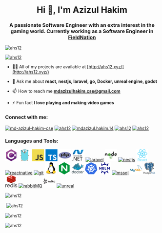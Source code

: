 <h1 align="center">Hi 👋, I'm Azizul Hakim</h1>
<h3 align="center">A passionate Software Engineer with an extra interest in the gaming world. Currently working as a Software Engineer in <a href="https://www.fieldnation.com/">FieldNation</a></h3>

<p align="left"> <img src="https://komarev.com/ghpvc/?username=ahs12&label=Profile%20views&color=0e75b6&style=flat" alt="ahs12" /> </p>

<p align="left"> <a href="https://github.com/ryo-ma/github-profile-trophy"><img src="https://github-profile-trophy.vercel.app/?username=ahs12&theme=tokyonight&hide_border=true" alt="ahs12" /></a> </p>

- 👨‍💻 All of my projects are available at [http://ahs12.xyz/](http://ahs12.xyz/)

- 💬 Ask me about **react, nestjs, laravel, go, Docker, unreal engine, godot**

- 📫 How to reach me **mdazizulhakim.cse@gmail.com**

- ⚡ Fun fact **I love playing and making video games**

<h3 align="left">Connect with me:</h3>
<p align="left">
<a href="https://linkedin.com/in/md-azizul-hakim-cse" target="blank"><img align="center" src="https://raw.githubusercontent.com/rahuldkjain/github-profile-readme-generator/master/src/images/icons/Social/linked-in-alt.svg" alt="md-azizul-hakim-cse" height="30" width="40" /></a>
<a href="https://stackoverflow.com/users/7405114" target="blank"><img align="center" src="https://raw.githubusercontent.com/rahuldkjain/github-profile-readme-generator/master/src/images/icons/Social/stack-overflow.svg" alt="ahs12" height="30" width="40" /></a>
<a href="https://fb.com/mdazizul.hakim.14" target="blank"><img align="center" src="https://raw.githubusercontent.com/rahuldkjain/github-profile-readme-generator/master/src/images/icons/Social/facebook.svg" alt="mdazizul.hakim.14" height="30" width="40" /></a>
<a href="https://www.youtube.com/channel/UCSMsZaoUL2xcSdRFq2Yqr2g" target="blank"><img align="center" src="https://raw.githubusercontent.com/rahuldkjain/github-profile-readme-generator/master/src/images/icons/Social/youtube.svg" alt="ahs12" height="30" width="40" /></a>
<a href="https://www.hackerrank.com/ahs12" target="blank"><img align="center" src="https://raw.githubusercontent.com/rahuldkjain/github-profile-readme-generator/master/src/images/icons/Social/hackerrank.svg" alt="ahs12" height="30" width="40" /></a>
</p>

<h3 align="left">Languages and Tools:</h3>
<p align="left"> 
<a href="https://www.w3schools.com/cs/" target="_blank" rel="noreferrer"> <img src="https://raw.githubusercontent.com/devicons/devicon/master/icons/csharp/csharp-original.svg" alt="csharp" width="40" height="40"/></a> 
<a href="https://go.dev" target="_blank" rel="noreferrer"> <img src="https://raw.githubusercontent.com/devicons/devicon/refs/heads/master/icons/go/go-original.svg" alt="go" width="40" height="40"/></a> 
<a href="https://developer.mozilla.org/en-US/docs/Web/JavaScript" target="_blank" rel="noreferrer"> <img src="https://raw.githubusercontent.com/devicons/devicon/master/icons/javascript/javascript-original.svg" alt="javascript" width="40" height="40"/></a> 
<a href="https://www.typescriptlang.org/" target="_blank" rel="noreferrer"> <img src="https://raw.githubusercontent.com/devicons/devicon/master/icons/typescript/typescript-original.svg" alt="typescript" width="40" height="40"/></a> 
<a href="https://www.php.net" target="_blank" rel="noreferrer"> <img src="https://raw.githubusercontent.com/devicons/devicon/master/icons/php/php-original.svg" alt="php" width="40" height="40"/></a> 
<a href="https://dotnet.microsoft.com/" target="_blank" rel="noreferrer"> <img src="https://raw.githubusercontent.com/devicons/devicon/master/icons/dot-net/dot-net-original-wordmark.svg" alt="dotnet" width="40" height="40"/></a> 
<a href="https://laravel.com/" target="_blank" rel="noreferrer"> <img src="https://cdn.jsdelivr.net/gh/devicons/devicon@latest/icons/laravel/laravel-original.svg" alt="laravel" width="40" height="40"/></a>
<a href="https://nodejs.org" target="_blank" rel="noreferrer"> <img src="https://raw.githubusercontent.com/devicons/devicon/master/icons/nodejs/nodejs-original-wordmark.svg" alt="nodejs" width="40" height="40"/></a>
<a href="https://nestjs.com/" target="_blank" rel="noreferrer"> <img src="https://cdn.jsdelivr.net/gh/devicons/devicon@latest/icons/nestjs/nestjs-original.svg" alt="nestjs" width="40" height="40"/></a>
<a href="https://reactjs.org/" target="_blank" rel="noreferrer"> <img src="https://raw.githubusercontent.com/devicons/devicon/master/icons/react/react-original-wordmark.svg" alt="react" width="40" height="40"/></a> 
<a href="https://reactnative.dev/" target="_blank" rel="noreferrer"> <img src="https://reactnative.dev/img/header_logo.svg" alt="reactnative" width="40" height="40"/></a> 
<a href="https://git-scm.com/" target="_blank" rel="noreferrer"> <img src="https://www.vectorlogo.zone/logos/git-scm/git-scm-icon.svg" alt="git" width="40" height="40"/></a> 
<a href="https://www.linux.org/" target="_blank" rel="noreferrer"> <img src="https://raw.githubusercontent.com/devicons/devicon/master/icons/linux/linux-original.svg" alt="linux" width="40" height="40"/></a>
<a href="https://www.nginx.com" target="_blank" rel="noreferrer"> <img src="https://raw.githubusercontent.com/devicons/devicon/master/icons/nginx/nginx-original.svg" alt="nginx" width="40" height="40"/></a>
<a href="https://www.docker.com/" target="_blank" rel="noreferrer"> <img src="https://raw.githubusercontent.com/devicons/devicon/master/icons/docker/docker-original-wordmark.svg" alt="docker" width="40" height="40"/></a>
<a href="https://kubernetes.io/" target="_blank" rel="noreferrer"> <img src="https://raw.githubusercontent.com/devicons/devicon/refs/heads/master/icons/kubernetes/kubernetes-original.svg" alt="kubernetes" width="40" height="40"/></a>
<a href="https://helm.sh/" target="_blank" rel="noreferrer"> <img src="https://raw.githubusercontent.com/devicons/devicon/refs/heads/master/icons/helm/helm-original.svg" alt="kubernetes" width="40" height="40"/></a>
<a href="https://www.microsoft.com/en-us/sql-server" target="_blank" rel="noreferrer"> <img src="https://www.svgrepo.com/show/303229/microsoft-sql-server-logo.svg" alt="mssql" width="40" height="40"/></a> 
<a href="https://www.mysql.com/" target="_blank" rel="noreferrer"> <img src="https://raw.githubusercontent.com/devicons/devicon/master/icons/mysql/mysql-original-wordmark.svg" alt="mysql" width="40" height="40"/></a>  
<a href="https://www.postgresql.org" target="_blank" rel="noreferrer"> <img src="https://raw.githubusercontent.com/devicons/devicon/master/icons/postgresql/postgresql-original-wordmark.svg" alt="postgresql" width="40" height="40"/></a>
<a href="https://redis.io" target="_blank" rel="noreferrer"> <img src="https://raw.githubusercontent.com/devicons/devicon/master/icons/redis/redis-original-wordmark.svg" alt="redis" width="40" height="40"/></a> 
<a href="https://www.rabbitmq.com" target="_blank" rel="noreferrer"> <img src="https://www.vectorlogo.zone/logos/rabbitmq/rabbitmq-icon.svg" alt="rabbitMQ" width="40" height="40"/></a>
<a href="https://kafka.apache.org" target="_blank" rel="noreferrer"> <img src="https://raw.githubusercontent.com/devicons/devicon/refs/heads/master/icons/apachekafka/apachekafka-original-wordmark.svg" alt="kafka" width="40" height="40"/></a> 
<a href="https://unrealengine.com/" target="_blank" rel="noreferrer"> <img src="https://raw.githubusercontent.com/kenangundogan/fontisto/036b7eca71aab1bef8e6a0518f7329f13ed62f6b/icons/svg/brand/unreal-engine.svg" alt="unreal" width="40" height="40"/></a> 
</p> 



<p><img align="center" src="https://github-readme-stats.vercel.app/api/top-langs?username=ahs12&layout=compact&langs_count=8&theme=tokyonight&hide_border=true&count_private=true" alt="ahs12" /></p>
<p>&nbsp;<img align="center" src="https://github-readme-stats.vercel.app/api?username=ahs12&show_icons=true&locale=en&theme=tokyonight&hide_border=true" alt="ahs12" /></p>
<p><img align="center" src="https://github-readme-streak-stats.herokuapp.com/?user=ahs12&theme=tokyonight&hide_border=true" alt="ahs12" /></p>
<p><img align="center" src="https://github-readme-activity-graph.vercel.app/graph?username=ahs12&theme=react-dark" alt="ahs12" /></p>
